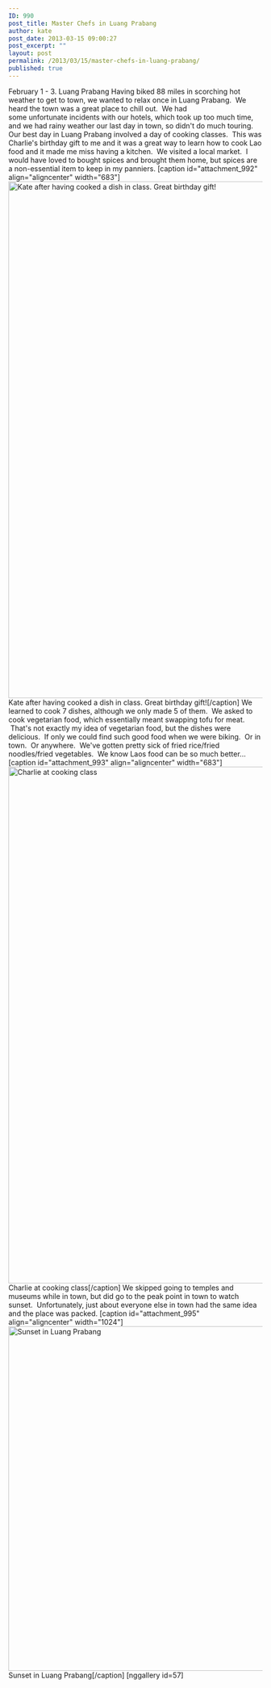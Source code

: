```yaml
---
ID: 990
post_title: Master Chefs in Luang Prabang
author: kate
post_date: 2013-03-15 09:00:27
post_excerpt: ""
layout: post
permalink: /2013/03/15/master-chefs-in-luang-prabang/
published: true
---
```

February 1 - 3. Luang Prabang Having biked 88 miles in scorching hot weather to get to town, we wanted to relax once in Luang Prabang.  We heard the town was a great place to chill out.  We had some unfortunate incidents with our hotels, which took up too much time, and we had rainy weather our last day in town, so didn't do much touring. Our best day in Luang Prabang involved a day of cooking classes.  This was Charlie's birthday gift to me and it was a great way to learn how to cook Lao food and it made me miss having a kitchen.  We visited a local market.  I would have loved to bought spices and brought them home, but spices are a non-essential item to keep in my panniers. [caption id="attachment_992" align="aligncenter" width="683"]<a href="http://biking2paradise.com/?attachment_id=992" rel="attachment wp-att-992"><img class="size-full wp-image-992" alt="Kate after having cooked a dish in class.  Great birthday gift!" src="http://biking2paradise.com/wp-content/uploads/2013/03/2013-03-02-12-03-15.jpg" width="683" height="1024" /></a> Kate after having cooked a dish in class. Great birthday gift![/caption] We learned to cook 7 dishes, although we only made 5 of them.  We asked to cook vegetarian food, which essentially meant swapping tofu for meat.  That's not exactly my idea of vegetarian food, but the dishes were delicious.  If only we could find such good food when we were biking.  Or in town.  Or anywhere.  We've gotten pretty sick of fried rice/fried noodles/fried vegetables.  We know Laos food can be so much better... [caption id="attachment_993" align="aligncenter" width="683"]<a href="http://biking2paradise.com/?attachment_id=993" rel="attachment wp-att-993"><img class="size-full wp-image-993" alt="Charlie at cooking class " src="http://biking2paradise.com/wp-content/uploads/2013/03/2013-03-02-15-13-30.jpg" width="683" height="1024" /></a> Charlie at cooking class[/caption] We skipped going to temples and museums while in town, but did go to the peak point in town to watch sunset.  Unfortunately, just about everyone else in town had the same idea and the place was packed. [caption id="attachment_995" align="aligncenter" width="1024"]<a href="http://biking2paradise.com/?attachment_id=995" rel="attachment wp-att-995"><img class="size-full wp-image-995" alt="Sunset in Luang Prabang" src="http://biking2paradise.com/wp-content/uploads/2013/03/2013-03-02-17-37-53.jpg" width="1024" height="683" /></a> Sunset in Luang Prabang[/caption] [nggallery id=57]